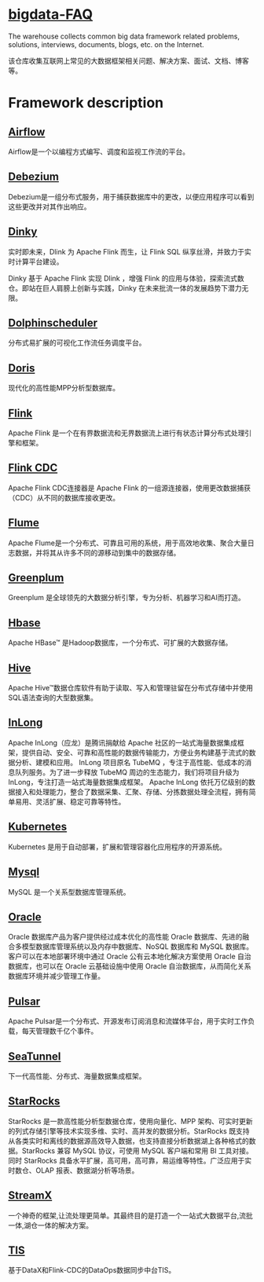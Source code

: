 # [bigdata-FAQ](https://github.com/rookiegao/bigdata-FAQ)

The warehouse collects common big data framework related problems, solutions, interviews, documents, blogs, etc. on the Internet.

该仓库收集互联网上常见的大数据框架相关问题、解决方案、面试、文档、博客等。

# Framework description

## [Airflow](https://airflow.apache.org/docs/apache-airflow/stable/index.html)

Airflow是一个以编程方式编写、调度和监视工作流的平台。

## [Debezium](https://debezium.io/documentation/reference/nightly/index.html)

Debezium是一组分布式服务，用于捕获数据库中的更改，以便应用程序可以看到这些更改并对其作出响应。

## [Dinky](http://www.dlink.top/docs/intro/)

实时即未来，Dlink 为 Apache Flink 而生，让 Flink SQL 纵享丝滑，并致力于实时计算平台建设。

Dinky 基于 Apache Flink 实现 Dlink ，增强 Flink 的应用与体验，探索流式数仓。即站在巨人肩膀上创新与实践，Dinky 在未来批流一体的发展趋势下潜力无限。

## [Dolphinscheduler](https://dolphinscheduler.apache.org/zh-cn/index.html)

分布式易扩展的可视化工作流任务调度平台。

## [Doris](https://doris.apache.org/zh-CN/)

现代化的高性能MPP分析型数据库。

## [Flink](https://nightlies.apache.org/flink/flink-docs-master/zh/docs/dev/datastream/overview/)

Apache Flink 是一个在有界数据流和无界数据流上进行有状态计算分布式处理引擎和框架。

## [Flink CDC](https://ververica.github.io/flink-cdc-connectors/master/content/about.html)

Apache Flink CDC连接器是 Apache Flink 的一组源连接器，使用更改数据捕获（CDC）从不同的数据库接收更改。

## [Flume](https://flume.apache.org/releases/content/1.10.0/FlumeUserGuide.html)

Apache Flume是一个分布式、可靠且可用的系统，用于高效地收集、聚合大量日志数据，并将其从许多不同的源移动到集中的数据存储。

## [Greenplum](https://cn.greenplum.org/)

Greenplum 是全球领先的大数据分析引擎，专为分析、机器学习和AI而打造。

## [Hbase](https://hbase.apache.org/2.3/book.html#getting_started)

Apache HBase™ 是Hadoop数据库，一个分布式、可扩展的大数据存储。

## [Hive](https://cwiki.apache.org/confluence/display/Hive/Home#Home-UserDocumentation)

Apache Hive™数据仓库软件有助于读取、写入和管理驻留在分布式存储中并使用SQL语法查询的大型数据集。

## [InLong](https://inlong.apache.org/zh-CN/docs/introduction)

Apache InLong（应龙）是腾讯捐献给 Apache 社区的一站式海量数据集成框架，提供自动、安全、可靠和高性能的数据传输能力，方便业务构建基于流式的数据分析、建模和应用。 InLong 项目原名 TubeMQ ，专注于高性能、低成本的消息队列服务。为了进一步释放 TubeMQ 周边的生态能力，我们将项目升级为 InLong，专注打造一站式海量数据集成框架。 Apache InLong 依托万亿级别的数据接入和处理能力，整合了数据采集、汇聚、存储、分拣数据处理全流程，拥有简单易用、灵活扩展、稳定可靠等特性。

## [Kubernetes](https://kubernetes.io/zh-cn/)

Kubernetes 是用于自动部署，扩展和管理容器化应用程序的开源系统。

## [Mysql](https://dev.mysql.com/doc/refman/8.0/en/)

MySQL 是一个关系型数据库管理系统。

## [Oracle](https://www.oracle.com/cn/database/)

Oracle 数据库产品为客户提供经过成本优化的高性能 Oracle 数据库、先进的融合多模型数据库管理系统以及内存中数据库、NoSQL 数据库和 MySQL 数据库。客户可以在本地部署环境中通过 Oracle 公有云本地化解决方案使用 Oracle 自治数据库，也可以在 Oracle 云基础设施中使用 Oracle 自治数据库，从而简化关系数据库环境并减少管理工作量。

## [Pulsar](https://pulsar.apache.org/docs/next)

Apache Pulsar是一个分布式、开源发布订阅消息和流媒体平台，用于实时工作负载，每天管理数千亿个事件。

## [SeaTunnel](https://seatunnel.apache.org/docs/intro/about)

下一代高性能、分布式、海量数据集成框架。

## [StarRocks](https://docs.starrocks.com/zh-cn/main/introduction/StarRocks_intro)

StarRocks 是一款高性能分析型数据仓库，使用向量化、MPP 架构、可实时更新的列式存储引擎等技术实现多维、实时、高并发的数据分析。StarRocks 既支持从各类实时和离线的数据源高效导入数据，也支持直接分析数据湖上各种格式的数据。StarRocks 兼容 MySQL 协议，可使用 MySQL 客户端和常用 BI 工具对接。同时 StarRocks 具备水平扩展，高可用，高可靠，易运维等特性。广泛应用于实时数仓、OLAP 报表、数据湖分析等场景。

## [StreamX](http://www.streamxhub.com/docs/intro/)

一个神奇的框架,让流处理更简单。其最终目的是打造一个一站式大数据平台,流批一体,湖仓一体的解决方案。

## [TIS](http://tis.pub/docs/)

基于DataX和Flink-CDC的DataOps数据同步中台TIS。

